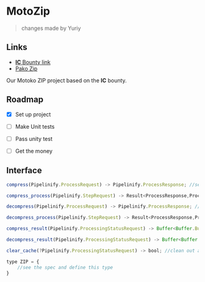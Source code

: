 # MotoZip

> changes made by Yuriy

## Links


-  [**IC** Bounty link](https://icdevs.org/bounties/2022/02/21/Zip-Encoder-Decoder.html)
- [Pako Zip](https://github.com/nodeca/pako)

Our Motoko ZIP project based on the **IC** bounty.

## Roadmap

- [x] Set up project
- [ ] Make Unit tests
- [ ] Pass unity test
- [ ] Get the money


## Interface 

``` js
compress(Pipelinify.ProcessRequest) -> Pipelinify.ProcessResponse; //sets up a compress process

compress_process(Pipelinify.StepRequest) -> Result<ProcessResponse,ProcessError>; //executes a step

decompress(Pipelinify.ProcessRequest) -> Pipelinify.ProcessResponse; //sets up a decompress process

decompress_process(Pipelinify.StepRequest) -> Result<ProcessResponse,ProcessError>; //executes a step

compress_result(Pipelinify.ProcessingStatusRequest) -> Buffer<Buffer.Buffer<nat8>>, metadata: ZIP};

decompress_result(Pipelinify.ProcessingStatusRequest) -> Buffer<Buffer.Buffer<nat8>>;

clear_cache(?Pipelinify.ProcessingStatusRequest) -> bool; //clean out any pipelinify cache for a status request, or the entire cache if null

type ZIP = {
    //see the spec and define this type
}
```

